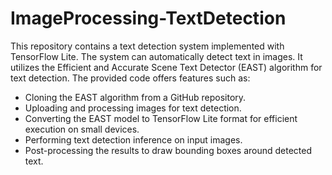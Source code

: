 # ImageProcessing-TextDetection

This repository contains a text detection system implemented with TensorFlow Lite. The system can automatically detect text in images. It utilizes the Efficient and Accurate Scene Text Detector (EAST) algorithm for text detection. The provided code offers features such as:

- Cloning the EAST algorithm from a GitHub repository.
- Uploading and processing images for text detection.
- Converting the EAST model to TensorFlow Lite format for efficient execution on small devices.
- Performing text detection inference on input images.
- Post-processing the results to draw bounding boxes around detected text.

